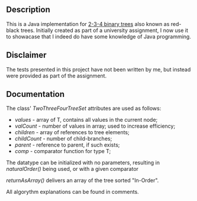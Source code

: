 ## Description
This is a Java implementation for [2-3-4 binary trees](https://en.wikipedia.org/wiki/2%E2%80%933%E2%80%934_tree) also known as red-black trees.
Initially created as part of a university assignment, I now use it to showacase that I indeed do have some knowledge of Java programming.

## Disclaimer
The tests presented in this project have not been written by me, but instead were provided as part of the assignment.

## Documentation
The class' *TwoThreeFourTreeSet* attributes are used as follows:
- *values* - array of T, contains all values in the current node;
- *valCount* - number of values in array; used to increase efficiency;
- *children* - array of references to tree elements;
- *childCount* - number of child-branches;
- *parent* - reference to parent, if such exists;
- *comp* - comparator function for type T;

The datatype can be initialized with no parameters, resulting in *naturalOrder()* being used, or with a given comparator

*returnAsArray()* delivers an array of the tree sorted "In-Order".

All algorythm explanations can be found in comments.
